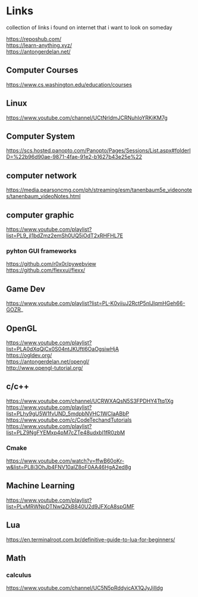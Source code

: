 # Links
collection of links i found on internet that i want to look on someday


https://reposhub.com/ <br>
https://learn-anything.xyz/ <br>
https://antongerdelan.net/ <br>


## Computer Courses
https://www.cs.washington.edu/education/courses<br>

## Linux
https://www.youtube.com/channel/UCtNrldmJCRNuhIoYRKiKM7g <br>

## Computer System
https://scs.hosted.panopto.com/Panopto/Pages/Sessions/List.aspx#folderID=%22b96d90ae-9871-4fae-91e2-b1627b43e25e%22 <br>

## computer network
https://media.pearsoncmg.com/ph/streaming/esm/tanenbaum5e_videonotes/tanenbaum_videoNotes.html <br>

## computer graphic
https://www.youtube.com/playlist?list=PL9_jI1bdZmz2emSh0UQ5iOdT2xRHFHL7E <br>


### pyhton GUI frameworks
https://github.com/r0x0r/pywebview <br>
https://github.com/flexxui/flexx/ <br>



## Game Dev
https://www.youtube.com/playlist?list=PL-K0viiuJ2RctP5nlJlqmHGeh66-GOZR_ <br>

## OpenGL
https://www.youtube.com/playlist?list=PLA0dXqQjCx0S04ntJKUftl6OaOgsiwHjA <br>
https://ogldev.org/ <br>
https://antongerdelan.net/opengl/ <br>
http://www.opengl-tutorial.org/ <br>

## c/c++
https://www.youtube.com/channel/UCRWXAQsN5S3FPDHY4Ttq1Xg <br>
https://www.youtube.com/playlist?list=PLhy9gU5W1fvUND_5mdpbNVHC1WCIaABbP <br>
https://www.youtube.com/c/CodeTechandTutorials <br>
https://www.youtube.com/playlist?list=PLZ9NgFYEMxp4pM7cZTe48udxbI1fR0zbM <br>

### Cmake
https://www.youtube.com/watch?v=ffwB60oKr-w&list=PL8i3OhJb4FNV10aIZ8oF0AA46HgA2ed8g <br>

## Machine Learning
https://www.youtube.com/playlist?list=PLvMRWNpDTNwQZkB840U2d9JFXcA8spGMF <br>


## Lua
https://en.terminalroot.com.br/definitive-guide-to-lua-for-beginners/ <br>

## Math

### calculus
https://www.youtube.com/channel/UC5N5pRddyicAX1QJyJjIIdg <br>

